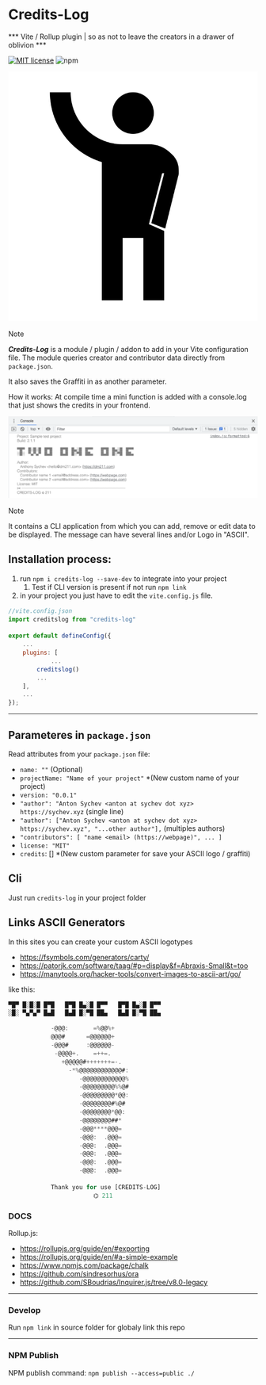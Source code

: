 # Credits-Log 

*** Vite / Rollup plugin | so as not to leave the creators in a drawer of oblivion ***

[![MIT license](https://img.shields.io/badge/license-MIT-brightgreen.svg)](http://opensource.org/licenses/MIT)
![npm](https://img.shields.io/npm/dm/credits-log?link=https%3A%2F%2Fwww.npmjs.com%2Fpackage%2Fcredits-log)

![logotype](logotype/logo.svg?raw=true)

> [!NOTE]
> ***Credits-Log*** is a module / plugin / addon to add in your Vite configuration file. 
>The module queries creator and contributor data directly from `package.json`. 
>
>It also saves the Graffiti in as another parameter.
>
>How it works: At compile time a mini function is added with a console.log that just shows the credits in your frontend.

![Screenshot](images/sceenshot.png)

> [!NOTE]
>It contains a CLI application from which you can add, remove or edit data to be displayed.
>The message can have several lines and/or Logo in "ASCII".


## Installation process:
  1) run `npm i credits-log --save-dev` to integrate into your project
     1) Test if CLI version is present if not run `npm link` 
  2) in your project you just have to edit the `vite.config.js` file.

```javascript
//vite.config.json
import creditslog from "credits-log"

export default defineConfig({
    ...
    plugins: [
		    ...
        creditslog()
        ...
    ],
    ...
});
```

---

## Parameteres in `package.json`

Read attributes from your `package.json` file:

* `name: ""` (Optional)
* `projectName: "Name of your project"` *(New custom name of your project)
* `version: "0.0.1"`
* `"author": "Anton Sychev <anton at sychev dot xyz> https://sychev.xyz` (single line)
* `"author": ["Anton Sychev <anton at sychev dot xyz> https://sychev.xyz", "...other author"],` (multiples authors)
* `"contributors": [
		"name <email> (https://webpage)",
        ...
	]`
* `license: "MIT"`
* `credits`: [] *(New custom parameter for save your ASCII logo / graffiti)


## Cli 

Just run `credits-log` in your project folder

## Links ASCII Generators

In this sites you can create your custom ASCII logotypes
* https://fsymbols.com/generators/carty/
* https://patorjk.com/software/taag/#p=display&f=Abraxis-Small&t=too
* https://manytools.org/hacker-tools/convert-images-to-ascii-art/go/

like this:

```javascript
▀█▀ █░█░█ █▀█   █▀█ █▄░█ █▀▀   █▀█ █▄░█ █▀▀
░█░ ▀▄▀▄▀ █▄█   █▄█ █░▀█ ██▄   █▄█ █░▀█ ██▄
```

```javascript
            -@@@:       =%@@%+                 
            @@@#      =@@@@@@+                
            -@@@#     :@@@@@@-                
             -@@@@+.    =++=.                 
               +@@@@@#+++++++=-.              
                 -*%@@@@@@@@@@@@#:            
                    -@@@@@@@@@@@@%            
                    -@@@@@@@@@%%@#            
                    -@@@@@@@@@*@@:            
                    -@@@@@@@@#%@#             
                    -@@@@@@@@*@@:             
                    -@@@@@@@@##*              
                    -@@@****@@@=              
                    -@@@:  .@@@=              
                    -@@@:  .@@@=              
                    -@@@:  .@@@=              
                    -@@@:  .@@@=              
                    -@@@:  .@@@=   
                    
            Thank you for use [CREDITS-LOG] 
                        ⌬ 211
```

### DOCS
Rollup.js: 
  * https://rollupjs.org/guide/en/#exporting
  * https://rollupjs.org/guide/en/#a-simple-example
  * https://www.npmjs.com/package/chalk
  * https://github.com/sindresorhus/ora
  * https://github.com/SBoudrias/Inquirer.js/tree/v8.0-legacy

---

### Develop

Run `npm link` in source folder for globaly link this repo 

---

### NPM Publish

NPM publish command: `npm publish --access=public ./`